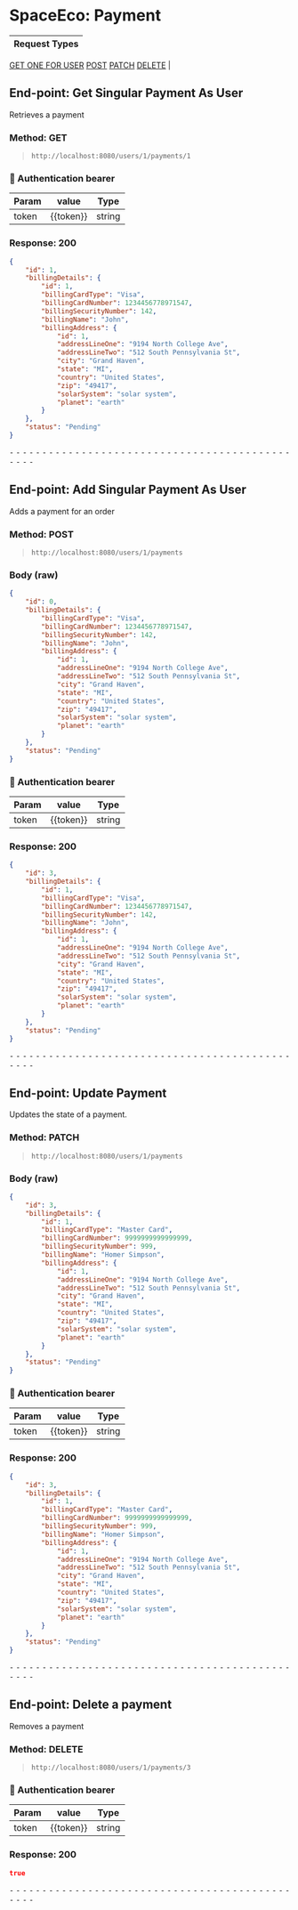 # SpaceEco: Payment

Request Types |
------------------|
[GET ONE FOR USER](#End-point-Get-Singular-Payment-As-User)
[POST](#End-point-Add--Singular-Payment-As-User)
[PATCH](#End-point-Update-Payment)
[DELETE](#End-point-Delete-Payment)
|


## End-point: Get Singular Payment As User
Retrieves a payment

### Method: GET
>```
>http://localhost:8080/users/1/payments/1
>```
### 🔑 Authentication bearer

|Param|value|Type|
|---|---|---|
|token|{{token}}|string|


### Response: 200
```json
{
    "id": 1,
    "billingDetails": {
        "id": 1,
        "billingCardType": "Visa",
        "billingCardNumber": 1234456778971547,
        "billingSecurityNumber": 142,
        "billingName": "John",
        "billingAddress": {
            "id": 1,
            "addressLineOne": "9194 North College Ave",
            "addressLineTwo": "512 South Pennsylvania St",
            "city": "Grand Haven",
            "state": "MI",
            "country": "United States",
            "zip": "49417",
            "solarSystem": "solar system",
            "planet": "earth"
        }
    },
    "status": "Pending"
}
```


⁃ ⁃ ⁃ ⁃ ⁃ ⁃ ⁃ ⁃ ⁃ ⁃ ⁃ ⁃ ⁃ ⁃ ⁃ ⁃ ⁃ ⁃ ⁃ ⁃ ⁃ ⁃ ⁃ ⁃ ⁃ ⁃ ⁃ ⁃ ⁃ ⁃ ⁃ ⁃ ⁃ ⁃ ⁃ ⁃ ⁃ ⁃ ⁃ ⁃ ⁃ ⁃ ⁃ ⁃ ⁃ ⁃ ⁃

## End-point: Add Singular Payment As User
Adds a payment for an order

### Method: POST
>```
>http://localhost:8080/users/1/payments
>```
### Body (**raw**)

```json
{
    "id": 0,
    "billingDetails": {
        "billingCardType": "Visa",
        "billingCardNumber": 1234456778971547,
        "billingSecurityNumber": 142,
        "billingName": "John",
        "billingAddress": {
            "id": 1,
            "addressLineOne": "9194 North College Ave",
            "addressLineTwo": "512 South Pennsylvania St",
            "city": "Grand Haven",
            "state": "MI",
            "country": "United States",
            "zip": "49417",
            "solarSystem": "solar system",
            "planet": "earth"
        }
    },
    "status": "Pending"
}
```

### 🔑 Authentication bearer

|Param|value|Type|
|---|---|---|
|token|{{token}}|string|


### Response: 200
```json
{
    "id": 3,
    "billingDetails": {
        "id": 1,
        "billingCardType": "Visa",
        "billingCardNumber": 1234456778971547,
        "billingSecurityNumber": 142,
        "billingName": "John",
        "billingAddress": {
            "id": 1,
            "addressLineOne": "9194 North College Ave",
            "addressLineTwo": "512 South Pennsylvania St",
            "city": "Grand Haven",
            "state": "MI",
            "country": "United States",
            "zip": "49417",
            "solarSystem": "solar system",
            "planet": "earth"
        }
    },
    "status": "Pending"
}
```


⁃ ⁃ ⁃ ⁃ ⁃ ⁃ ⁃ ⁃ ⁃ ⁃ ⁃ ⁃ ⁃ ⁃ ⁃ ⁃ ⁃ ⁃ ⁃ ⁃ ⁃ ⁃ ⁃ ⁃ ⁃ ⁃ ⁃ ⁃ ⁃ ⁃ ⁃ ⁃ ⁃ ⁃ ⁃ ⁃ ⁃ ⁃ ⁃ ⁃ ⁃ ⁃ ⁃ ⁃ ⁃ ⁃ ⁃

## End-point: Update Payment
Updates the state of a payment.

### Method: PATCH
>```
>http://localhost:8080/users/1/payments
>```
### Body (**raw**)

```json
{
    "id": 3,
    "billingDetails": {
        "id": 1,
        "billingCardType": "Master Card",
        "billingCardNumber": 9999999999999999,
        "billingSecurityNumber": 999,
        "billingName": "Homer Simpson",
        "billingAddress": {
            "id": 1,
            "addressLineOne": "9194 North College Ave",
            "addressLineTwo": "512 South Pennsylvania St",
            "city": "Grand Haven",
            "state": "MI",
            "country": "United States",
            "zip": "49417",
            "solarSystem": "solar system",
            "planet": "earth"
        }
    },
    "status": "Pending"
}
```

### 🔑 Authentication bearer

|Param|value|Type|
|---|---|---|
|token|{{token}}|string|


### Response: 200
```json
{
    "id": 3,
    "billingDetails": {
        "id": 1,
        "billingCardType": "Master Card",
        "billingCardNumber": 9999999999999999,
        "billingSecurityNumber": 999,
        "billingName": "Homer Simpson",
        "billingAddress": {
            "id": 1,
            "addressLineOne": "9194 North College Ave",
            "addressLineTwo": "512 South Pennsylvania St",
            "city": "Grand Haven",
            "state": "MI",
            "country": "United States",
            "zip": "49417",
            "solarSystem": "solar system",
            "planet": "earth"
        }
    },
    "status": "Pending"
}
```


⁃ ⁃ ⁃ ⁃ ⁃ ⁃ ⁃ ⁃ ⁃ ⁃ ⁃ ⁃ ⁃ ⁃ ⁃ ⁃ ⁃ ⁃ ⁃ ⁃ ⁃ ⁃ ⁃ ⁃ ⁃ ⁃ ⁃ ⁃ ⁃ ⁃ ⁃ ⁃ ⁃ ⁃ ⁃ ⁃ ⁃ ⁃ ⁃ ⁃ ⁃ ⁃ ⁃ ⁃ ⁃ ⁃ ⁃

## End-point: Delete a payment
Removes a payment

### Method: DELETE
>```
>http://localhost:8080/users/1/payments/3
>```
### 🔑 Authentication bearer

|Param|value|Type|
|---|---|---|
|token|{{token}}|string|


### Response: 200
```json
true
```


⁃ ⁃ ⁃ ⁃ ⁃ ⁃ ⁃ ⁃ ⁃ ⁃ ⁃ ⁃ ⁃ ⁃ ⁃ ⁃ ⁃ ⁃ ⁃ ⁃ ⁃ ⁃ ⁃ ⁃ ⁃ ⁃ ⁃ ⁃ ⁃ ⁃ ⁃ ⁃ ⁃ ⁃ ⁃ ⁃ ⁃ ⁃ ⁃ ⁃ ⁃ ⁃ ⁃ ⁃ ⁃ ⁃ ⁃

